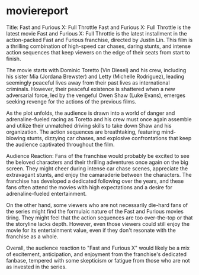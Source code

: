 # moviereport
Title: Fast and Furious X: Full Throttle  Fast and Furious X: Full Throttle is the latest movie 
Fast and Furious X: Full Throttle is the latest installment in the action-packed Fast and Furious franchise, directed by Justin Lin. This film is a thrilling combination of high-speed car chases, daring stunts, and intense action sequences that keep viewers on the edge of their seats from start to finish.

The movie starts with Dominic Toretto (Vin Diesel) and his crew, including his sister Mia (Jordana Brewster) and Letty (Michelle Rodriguez), leading seemingly peaceful lives away from their past lives as international criminals. However, their peaceful existence is shattered when a new adversarial force, led by the vengeful Owen Shaw (Luke Evans), emerges seeking revenge for the actions of the previous films.

As the plot unfolds, the audience is drawn into a world of danger and adrenaline-fueled racing as Toretto and his crew must once again assemble and utilize their unmatched driving skills to take down Shaw and his organization. The action sequences are breathtaking, featuring mind-blowing stunts, dizzying car chases, and explosive confrontations that keep the audience captivated throughout the film.

Audience Reaction: 
Fans of the franchise would probably be excited to see the beloved characters and their thrilling adventures once again on the big screen. They might cheer during intense car chase scenes, appreciate the extravagant stunts, and enjoy the camaraderie between the characters. The franchise has developed a dedicated following over the years, and these fans often attend the movies with high expectations and a desire for adrenaline-fueled entertainment.

On the other hand, some viewers who are not necessarily die-hard fans of the series might find the formulaic nature of the Fast and Furious movies tiring. They might feel that the action sequences are too over-the-top or that the storyline lacks depth. However, even those viewers could still enjoy the movie for its entertainment value, even if they don't resonate with the franchise as a whole.

Overall, the audience reaction to "Fast and Furious X" would likely be a mix of excitement, anticipation, and enjoyment from the franchise's dedicated fanbase, tempered with some skepticism or fatigue from those who are not as invested in the series.
